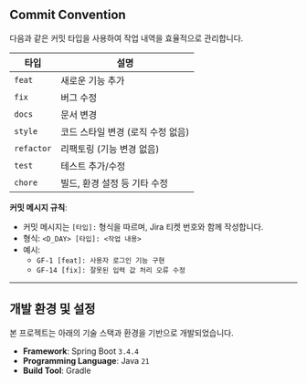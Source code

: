 ## Commit Convention

다음과 같은 커밋 타입을 사용하여 작업 내역을 효율적으로 관리합니다.

| **타입**     | **설명**               |
|------------|----------------------|
| `feat`     | 새로운 기능 추가            |
| `fix`      | 버그 수정                |
| `docs`     | 문서 변경                |
| `style`    | 코드 스타일 변경 (로직 수정 없음) |
| `refactor` | 리팩토링 (기능 변경 없음)      |
| `test`     | 테스트 추가/수정            |
| `chore`    | 빌드, 환경 설정 등 기타 수정    |

**커밋 메시지 규칙**:

- 커밋 메시지는 `[타입]:` 형식을 따르며, Jira 티켓 번호와 함께 작성합니다.
- 형식: `<D_DAY> [타입]: <작업 내용>`
- 예시:
    - `GF-1 [feat]: 사용자 로그인 기능 구현`
    - `GF-14 [fix]: 잘못된 입력 값 처리 오류 수정`

---

## 개발 환경 및 설정

본 프로젝트는 아래의 기술 스택과 환경을 기반으로 개발되었습니다.

- **Framework**: Spring Boot `3.4.4`
- **Programming Language**: Java `21`
- **Build Tool**: Gradle








